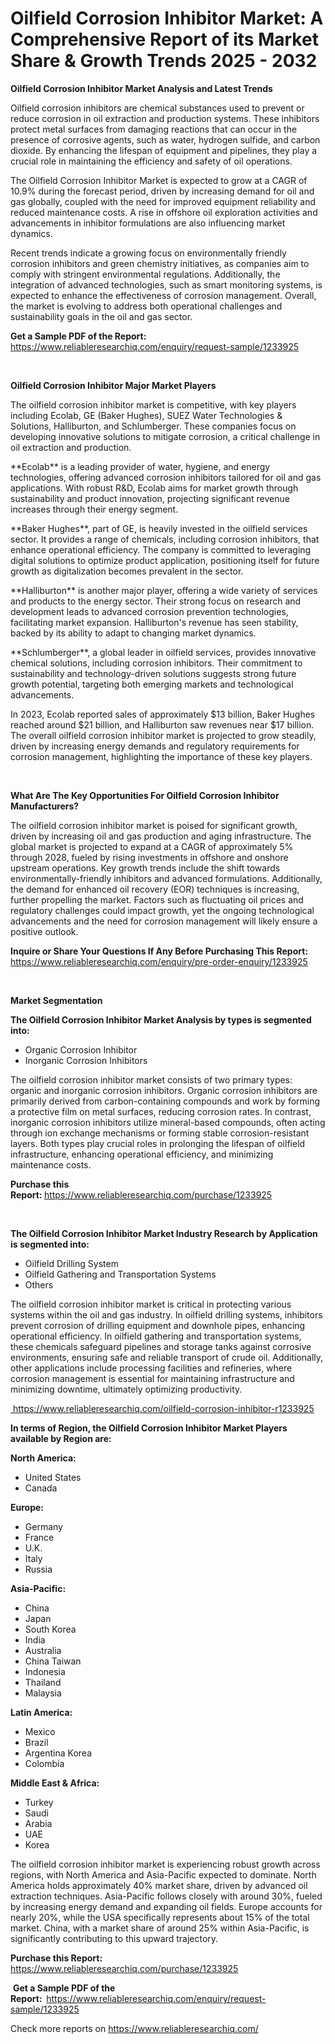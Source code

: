 <p><h1>Oilfield Corrosion Inhibitor Market: A Comprehensive Report of its Market Share & Growth Trends 2025 - 2032</h1></p><p><strong>Oilfield Corrosion Inhibitor Market Analysis and Latest Trends</strong></p>
<p><p>Oilfield corrosion inhibitors are chemical substances used to prevent or reduce corrosion in oil extraction and production systems. These inhibitors protect metal surfaces from damaging reactions that can occur in the presence of corrosive agents, such as water, hydrogen sulfide, and carbon dioxide. By enhancing the lifespan of equipment and pipelines, they play a crucial role in maintaining the efficiency and safety of oil operations.</p><p>The Oilfield Corrosion Inhibitor Market is expected to grow at a CAGR of 10.9% during the forecast period, driven by increasing demand for oil and gas globally, coupled with the need for improved equipment reliability and reduced maintenance costs. A rise in offshore oil exploration activities and advancements in inhibitor formulations are also influencing market dynamics.</p><p>Recent trends indicate a growing focus on environmentally friendly corrosion inhibitors and green chemistry initiatives, as companies aim to comply with stringent environmental regulations. Additionally, the integration of advanced technologies, such as smart monitoring systems, is expected to enhance the effectiveness of corrosion management. Overall, the market is evolving to address both operational challenges and sustainability goals in the oil and gas sector.</p></p>
<p><strong>Get a Sample PDF of the Report:&nbsp;</strong> <a href="https://www.reliableresearchiq.com/enquiry/request-sample/1233925?utm_campaign=2277&utm_medium=2&utm_source=Github&utm_content=ia&utm_term=02042025&utm_id=oilfield-corrosion-inhibitor">https://www.reliableresearchiq.com/enquiry/request-sample/1233925</a></p>
<p>&nbsp;</p>
<p><strong>Oilfield Corrosion Inhibitor Major Market Players</strong></p>
<p><p>The oilfield corrosion inhibitor market is competitive, with key players including Ecolab, GE (Baker Hughes), SUEZ Water Technologies & Solutions, Halliburton, and Schlumberger. These companies focus on developing innovative solutions to mitigate corrosion, a critical challenge in oil extraction and production.</p><p>**Ecolab** is a leading provider of water, hygiene, and energy technologies, offering advanced corrosion inhibitors tailored for oil and gas applications. With robust R&D, Ecolab aims for market growth through sustainability and product innovation, projecting significant revenue increases through their energy segment.</p><p>**Baker Hughes**, part of GE, is heavily invested in the oilfield services sector. It provides a range of chemicals, including corrosion inhibitors, that enhance operational efficiency. The company is committed to leveraging digital solutions to optimize product application, positioning itself for future growth as digitalization becomes prevalent in the sector.</p><p>**Halliburton** is another major player, offering a wide variety of services and products to the energy sector. Their strong focus on research and development leads to advanced corrosion prevention technologies, facilitating market expansion. Halliburton's revenue has seen stability, backed by its ability to adapt to changing market dynamics.</p><p>**Schlumberger**, a global leader in oilfield services, provides innovative chemical solutions, including corrosion inhibitors. Their commitment to sustainability and technology-driven solutions suggests strong future growth potential, targeting both emerging markets and technological advancements.</p><p>In 2023, Ecolab reported sales of approximately $13 billion, Baker Hughes reached around $21 billion, and Halliburton saw revenues near $17 billion. The overall oilfield corrosion inhibitor market is projected to grow steadily, driven by increasing energy demands and regulatory requirements for corrosion management, highlighting the importance of these key players.</p></p>
<p>&nbsp;</p>
<p><strong>What Are The Key Opportunities For Oilfield Corrosion Inhibitor Manufacturers?</strong></p>
<p><p>The oilfield corrosion inhibitor market is poised for significant growth, driven by increasing oil and gas production and aging infrastructure. The global market is projected to expand at a CAGR of approximately 5% through 2028, fueled by rising investments in offshore and onshore upstream operations. Key growth trends include the shift towards environmentally-friendly inhibitors and advanced formulations. Additionally, the demand for enhanced oil recovery (EOR) techniques is increasing, further propelling the market. Factors such as fluctuating oil prices and regulatory challenges could impact growth, yet the ongoing technological advancements and the need for corrosion management will likely ensure a positive outlook.</p></p>
<p><strong>Inquire or Share Your Questions If Any Before Purchasing This Report:</strong> <a href="https://www.reliableresearchiq.com/enquiry/pre-order-enquiry/1233925?utm_campaign=2277&utm_medium=2&utm_source=Github&utm_content=ia&utm_term=02042025&utm_id=oilfield-corrosion-inhibitor">https://www.reliableresearchiq.com/enquiry/pre-order-enquiry/1233925</a></p>
<p>&nbsp;</p>
<p><strong>Market Segmentation</strong></p>
<p><strong>The Oilfield Corrosion Inhibitor Market Analysis by types is segmented into:</strong></p>
<p><ul><li>Organic Corrosion Inhibitor</li><li>Inorganic Corrosion Inhibitors</li></ul></p>
<p><p>The oilfield corrosion inhibitor market consists of two primary types: organic and inorganic corrosion inhibitors. Organic corrosion inhibitors are primarily derived from carbon-containing compounds and work by forming a protective film on metal surfaces, reducing corrosion rates. In contrast, inorganic corrosion inhibitors utilize mineral-based compounds, often acting through ion exchange mechanisms or forming stable corrosion-resistant layers. Both types play crucial roles in prolonging the lifespan of oilfield infrastructure, enhancing operational efficiency, and minimizing maintenance costs.</p></p>
<p><strong>Purchase this Report:&nbsp;</strong><a href="https://www.reliableresearchiq.com/purchase/1233925?utm_campaign=2277&utm_medium=2&utm_source=Github&utm_content=ia&utm_term=02042025&utm_id=oilfield-corrosion-inhibitor">https://www.reliableresearchiq.com/purchase/1233925</a></p>
<p>&nbsp;</p>
<p><strong>The Oilfield Corrosion Inhibitor Market Industry Research by Application is segmented into:</strong></p>
<p><ul><li>Oilfield Drilling System</li><li>Oilfield Gathering and Transportation Systems</li><li>Others</li></ul></p>
<p><p>The oilfield corrosion inhibitor market is critical in protecting various systems within the oil and gas industry. In oilfield drilling systems, inhibitors prevent corrosion of drilling equipment and downhole pipes, enhancing operational efficiency. In oilfield gathering and transportation systems, these chemicals safeguard pipelines and storage tanks against corrosive environments, ensuring safe and reliable transport of crude oil. Additionally, other applications include processing facilities and refineries, where corrosion management is essential for maintaining infrastructure and minimizing downtime, ultimately optimizing productivity.</p></p>
<p><a href="https://www.reliableresearchiq.com/oilfield-corrosion-inhibitor-r1233925?utm_campaign=2277&utm_medium=2&utm_source=Github&utm_content=ia&utm_term=02042025&utm_id=oilfield-corrosion-inhibitor">&nbsp;https://www.reliableresearchiq.com/oilfield-corrosion-inhibitor-r1233925</a></p>
<p><strong>In terms of Region, the Oilfield Corrosion Inhibitor Market Players available by Region are:</strong></p>
<p>
    <p> <strong> North America: </strong>
        <ul>
            <li>United States</li>
            <li>Canada</li>
        </ul>
        </p> 
    <p> <strong> Europe: </strong>
        <ul>
            <li>Germany</li>
            <li>France</li>
            <li>U.K.</li>
            <li>Italy</li>
            <li>Russia</li>
        </ul>
        </p> 
    <p> <strong> Asia-Pacific: </strong>
        <ul>
            <li>China</li>
            <li>Japan</li>
            <li>South Korea</li>
            <li>India</li>
            <li>Australia</li>
            <li>China Taiwan</li>
            <li>Indonesia</li>
            <li>Thailand</li>
            <li>Malaysia</li>
        </ul>
        </p> 
    <p> <strong> Latin America: </strong>
        <ul>
            <li>Mexico</li>
            <li>Brazil</li>
            <li>Argentina Korea</li>
            <li>Colombia</li>
        </ul>
        </p> 
    <p> <strong> Middle East & Africa: </strong>
        <ul>
            <li>Turkey</li>
            <li>Saudi</li>
            <li>Arabia</li>
            <li>UAE</li>
            <li>Korea</li>
        </ul>
    </p>
    </p>
<p><p>The oilfield corrosion inhibitor market is experiencing robust growth across regions, with North America and Asia-Pacific expected to dominate. North America holds approximately 40% market share, driven by advanced oil extraction techniques. Asia-Pacific follows closely with around 30%, fueled by increasing energy demand and expanding oil fields. Europe accounts for nearly 20%, while the USA specifically represents about 15% of the total market. China, with a market share of around 25% within Asia-Pacific, is significantly contributing to this upward trajectory.</p></p>
<p><strong>Purchase this Report: </strong><a href="https://www.reliableresearchiq.com/purchase/1233925?utm_campaign=2277&utm_medium=2&utm_source=Github&utm_content=ia&utm_term=02042025&utm_id=oilfield-corrosion-inhibitor">https://www.reliableresearchiq.com/purchase/1233925</a></p>
<p>&nbsp;<strong>Get a Sample PDF of the Report:&nbsp;&nbsp;</strong><a href="https://www.reliableresearchiq.com/enquiry/request-sample/1233925?utm_campaign=2277&utm_medium=2&utm_source=Github&utm_content=ia&utm_term=02042025&utm_id=oilfield-corrosion-inhibitor">https://www.reliableresearchiq.com/enquiry/request-sample/1233925</a></p>
<p><strong></strong></p>
<p>Check more reports on <a href="https://www.reliableresearchiq.com/?utm_campaign=2277&utm_medium=2&utm_source=Github&utm_content=ia&utm_term=02042025&utm_id=oilfield-corrosion-inhibitor">https://www.reliableresearchiq.com/</a></p>